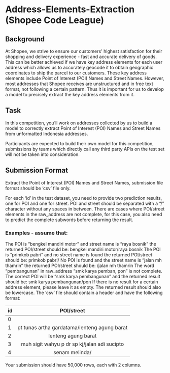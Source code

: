# Address-Elements-Extraction (Shopee Code League)
## Background
At Shopee, we strive to ensure our customers' highest satisfaction for their shopping and delivery experience - fast and accurate delivery of goods. This can be better achieved if we have key address elements for each user address which allows us to accurately geocode it to obtain geographic coordinates to ship the parcel to our customers. These key address elements include Point of Interest (POI) Names and Street Names. However, most addresses that Shopee receives are unstructured and in free text format, not following a certain pattern. Thus it is important for us to develop a model to precisely extract the key address elements from it.

## Task
In this competition, you’ll work on addresses collected by us to build a model to correctly extract Point of Interest (POI) Names and Street Names from unformatted Indonesia addresses.

Participants are expected to build their own model for this competition, submissions by teams which directly call any third party APIs on the test set will not be taken into consideration.

## Submission Format
Extract the Point of Interest (POI) Names and Street Names, submission file format should be ‘csv’ file only.

For each ‘id’ in the test dataset, you need to provide two prediction results, one for POI and one for street. POI and street should be separated with a “/” character without any spaces in between. There are cases where POI/street elements in the raw_address are not complete, for this case, you also need to predict the complete subwords before returning the result.

### Examples - assume that:

The POI is “bengkel mandiri motor” and street name is “raya bosnik” the returned POI/street should be:
bengkel mandiri motor/raya bosnik
The POI is “primkob pabri” and no street name is found the returned POI/street should be:
primkob pabri/
No POI is found and the street name is “jalan mh thamrin” the returned POI/street should be:
/jalan mh thamrin
The word “pembangunan” in raw_address “smk karya pemban, pon” is not complete. The correct POI will be “smk karya pembangunan” and the returned result should be:
smk karya pembangunan/pon
If there is no result for a certain address element, please leave it as empty. The returned result should also be lowercase. The ‘csv’ file should contain a header and have the following format:

	
| id        | POI/street                                  |
| ----------|:-------------------------------------------:|
| 0         |                                             |
| 1         | pt tunas artha gardatama/lenteng agung barat|
| 2         | lenteng agung barat                         |
| 3         | muh sigit wahyu p dr sp kj/jalan adi sucipto|
| 4         | senam melinda/                              |


Your submission should have 50,000 rows, each with 2 columns.
